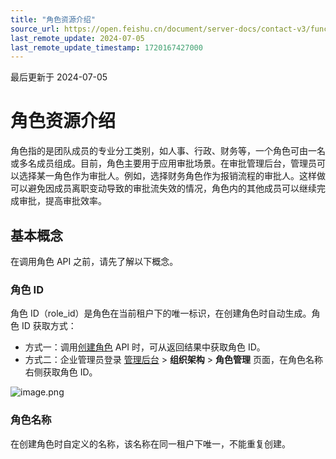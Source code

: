 ```yaml
---
title: "角色资源介绍"
source_url: https://open.feishu.cn/document/server-docs/contact-v3/functional_role/resource-introduction
last_remote_update: 2024-07-05
last_remote_update_timestamp: 1720167427000
---
```

最后更新于 2024-07-05

# 角色资源介绍

角色指的是团队成员的专业分工类别，如人事、行政、财务等，一个角色可由一名或多名成员组成。目前，角色主要用于应用审批场景。在审批管理后台，管理员可以选择某一角色作为审批人。例如，选择财务角色作为报销流程的审批人。这样做可以避免因成员离职变动导致的审批流失效的情况，角色内的其他成员可以继续完成审批，提高审批效率。

## 基本概念

在调用角色 API 之前，请先了解以下概念。

### 角色 ID

角色 ID（role_id）是角色在当前租户下的唯一标识，在创建角色时自动生成。角色 ID 获取方式：

- 方式一：调用[创建角色](https://open.feishu.cn/document/uAjLw4CM/ukTMukTMukTM/reference/contact-v3/functional_role/create) API 时，可从返回结果中获取角色 ID。
- 方式二：企业管理员登录 [管理后台](https://feishu.cn/admin) > **组织架构** > **角色管理** 页面，在角色名称右侧获取角色 ID。

![image.png](https://sf3-cn.feishucdn.com/obj/open-platform-opendoc/b04fb6ff67d2a1f2acdc5421fa3a4a28_IDZpdx5t4Y.png?height=736&lazyload=true&maxWidth=600&width=2398)

### 角色名称

在创建角色时自定义的名称，该名称在同一租户下唯一，不能重复创建。
